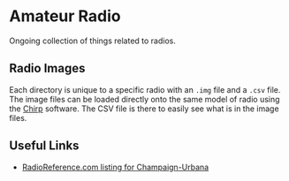 # Amateur Radio

Ongoing collection of things related to radios.

## Radio Images

Each directory is unique to a specific radio with an `.img` file and a `.csv` file. The image files can be loaded directly onto the same model of radio using the [Chirp](https://chirp.danplanet.com/projects/chirp/wiki/Home) software. The CSV file is there to easily see what is in the image files.

## Useful Links
* [RadioReference.com listing for Champaign-Urbana](http://wiki.radioreference.com/index.php/Champaign-Urbana)
